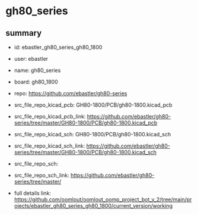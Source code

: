 # gh80_series
 
## summary 
* id: ebastler_gh80_series_gh80_1800
* user: ebastler
* name: gh80_series
* board: gh80_1800
* repo: https://github.com/ebastler/gh80-series
* src_file_repo_kicad_pcb: GH80-1800/PCB/gh80-1800.kicad_pcb
* src_file_repo_kicad_pcb_link: https://github.com/ebastler/gh80-series/tree/master/GH80-1800/PCB/gh80-1800.kicad_pcb
* src_file_repo_kicad_sch: GH80-1800/PCB/gh80-1800.kicad_sch
* src_file_repo_kicad_sch_link: https://github.com/ebastler/gh80-series/tree/master/GH80-1800/PCB/gh80-1800.kicad_sch

* src_file_repo_sch: 
* src_file_repo_sch_link: https://github.com/ebastler/gh80-series/tree/master/
* full details link: https://github.com/oomlout/oomlout_oomp_project_bot_v_2/tree/main/projects/ebastler_gh80_series_gh80_1800/current_version/working  






